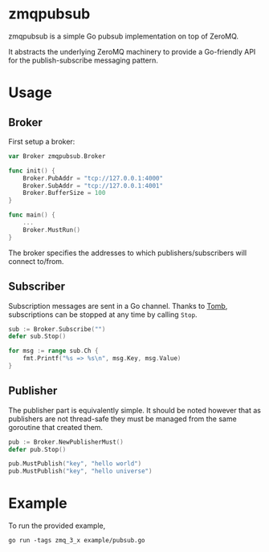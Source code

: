 # zmqpubsub

zmqpubsub is a simple Go pubsub implementation on top of ZeroMQ.

It abstracts the underlying ZeroMQ machinery to provide a Go-friendly
API for the publish-subscribe messaging pattern.

# Usage

## Broker

First setup a broker:

```Go
var Broker zmqpubsub.Broker

func init() {
	Broker.PubAddr = "tcp://127.0.0.1:4000"
	Broker.SubAddr = "tcp://127.0.0.1:4001"
	Broker.BufferSize = 100
}

func main() {
    ...
    Broker.MustRun()
}
```

The broker specifies the addresses to which publishers/subscribers 
will connect to/from.

## Subscriber

Subscription messages are sent in a Go channel. Thanks to [Tomb](
https://launchpad.net/tomb), subscriptions can be
stopped at any time by calling `Stop`.

```Go
sub := Broker.Subscribe("")
defer sub.Stop()

for msg := range sub.Ch {
    fmt.Printf("%s => %s\n", msg.Key, msg.Value)
}
```

## Publisher

The publisher part is equivalently simple. It should be noted however 
that as publishers are not thread-safe they must be managed from the 
same goroutine that created them.

```Go
pub := Broker.NewPublisherMust()
defer pub.Stop()

pub.MustPublish("key", "hello world")
pub.MustPublish("key", "hello universe")
```

# Example

To run the provided example,

```
go run -tags zmq_3_x example/pubsub.go
```
